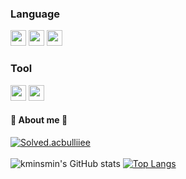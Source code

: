 ### Language

<p>
  <!-- C# 배지 -->
  <img src="https://img.shields.io/badge/C%23-239120?style=flat-square&logo=c-sharp&logoColor=white" height="25"/>
  <!-- C++ 배지 -->
  <img src="https://img.shields.io/badge/C++-00599C?style=flat-square&logo=c%2B%2B&logoColor=white" height="25"/>
  <!-- Python 배지 -->
  <img src="https://img.shields.io/badge/Python-3776AB?style=flat-square&logo=python&logoColor=white" height="25"/>
</p>

### Tool
<p>
  <!-- Unity 배지 -->
  <img src="https://img.shields.io/badge/Unity-000000?style=flat-square&logo=unity&logoColor=white" height="25"/>
  <!-- Unreal Engine 배지 -->
  <img src="https://img.shields.io/badge/Unreal_Engine-313131?style=flat-square&logo=unreal-engine&logoColor=white" height="25"/>
</p>

#### 🐥  About me  🐥

[![Solved.acbulliiee](http://mazassumnida.wtf/api/v2/generate_badge?boj=kminsmin)](https://solved.ac/kminsmin)
<br />
<br />
![kminsmin's GitHub stats](https://github-readme-stats.vercel.app/api?username=kminsmin&show_icons=true&theme=default)
[![Top Langs](https://github-readme-stats.vercel.app/api/top-langs/?username=kminsmin&layout=compact&height=50)](https://github.com/kminsmin/github-readme-stats)




</div>
